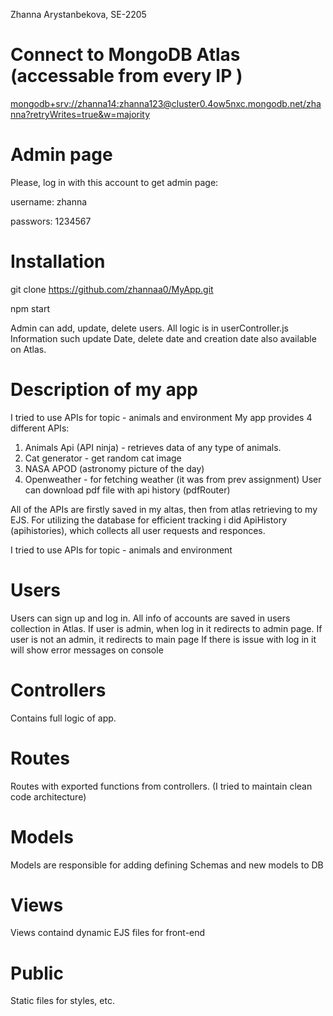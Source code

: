 Zhanna Arystanbekova, SE-2205

# Connect to MongoDB Atlas (accessable from every IP )
[mongodb+srv://zhanna14:zhanna123@cluster0.4ow5nxc.mongodb.net/zhanna?retryWrites=true&w=majority](url)

# Admin page
Please, log in with this account to get admin page:

username: zhanna

passwors: 1234567

# Installation
git clone https://github.com/zhannaa0/MyApp.git

npm start

Admin can add, update, delete users. All logic is in userController.js 
Information such update Date, delete date and creation date also available on Atlas.

# Description of my app
I tried to use APIs for topic - animals and environment
My app provides 4 different APIs:
1) Animals Api (API ninja) - retrieves data of any type of animals.
2) Cat generator - get random cat image
3) NASA APOD (astronomy picture of the day)
4) Openweather - for fetching weather (it was from prev assignment)
User can download pdf file with api history (pdfRouter)

All of the APIs are firstly saved in my altas, then from atlas retrieving to my EJS.
For utilizing the database for efficient tracking i did ApiHistory (apihistories), which collects all user requests and responces.

I tried to use APIs for topic - animals and environment


# Users
Users can sign up and log in. All info of accounts are saved in users collection in Atlas.
If user is admin, when log in it redirects to admin page.
If user is not an admin, it redirects to main page
If there is issue with log in it will show error messages on console


# Controllers
Contains full logic of app.

# Routes
Routes with exported functions from controllers. (I tried to maintain clean code architecture)

# Models
Models are responsible for adding defining Schemas and new models to DB

# Views
Views containd dynamic EJS files for front-end

# Public
Static files for styles, etc.





